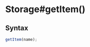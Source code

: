 # Storage#getItem()


<!-- examples -->
<!-- examples -->

## Syntax

```js
getItem(name);
```

<!-- parameters -->
<!-- parameters -->

<!-- return -->
<!-- return -->

